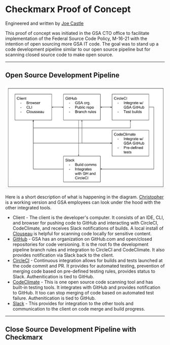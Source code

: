 # Checkmarx Proof of Concept
Engineered and written by [Joe Castle](https://github.com/jcastle)

This proof of concept was initiated in the GSA CTO office to facilitate implementation of the Federal Source Code Policy, M-16-21 with the intention of open sourcing more GSA IT code. The goal was to stand up a code development pipeline similar to our open source pipeline but for scanning closed source code to make open source.

---

## Open Source Development Pipeline

![Open Source Development Pipeline](https://github.com/GSA/open-source-policy/blob/master/img/oss_path.png "Open Source Development Pipeline")

Here is a short description of what is happening in the diagram.  [Christopher](https://github.com/GSA/christopher) is a working version and GSA employees can look under the hood with the other integrated tools.

- Client - The client is the developer's computer. It consists of an IDE, CLI, and browser for pushing code to GitHub and interacting with CircleCI, CodeClimate, and receives Slack notifications of builds. A local install of [Clouseau](https://github.com/cfpb/clouseau) is helpful for scanning code locally for sensitive content.
- [GitHub](https://github.com/gsa) - GSA has an organization on GitHub.com and open/closed repositories for code versioning. It is the root fo the development pipeline branch rules and integration to CircleCI and CodeClimate. It also provides notification via Slack back to the client.
- [CircleCI](https://circleci.com/) - Continuous integration allows for builds and tests launched at the code commit and PR. It provides for automated testing, prevention of merging code based on pre-defined testing rules, provides status to Slack. Authenitication is tied to GitHub.
- [CodeClimate](https://codeclimate.com/) - This is one open source code scanning tool and has built-in testing tools. It integrates with GitHub and provides notification to GitHub. It too can stop merging of code based on automated test failure. Authenitication is tied to GitHub.
- [Slack](https://slack.com/) - This provides for integration to the other tools and communication to the client on code merge and build progress.

---

## Close Source Development Pipeline with Checkmarx

